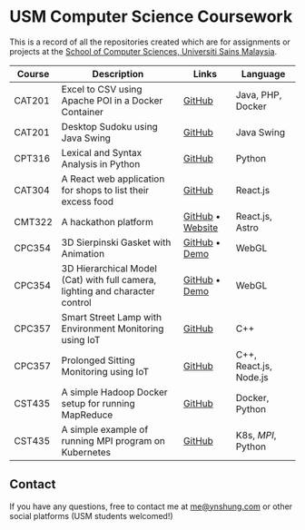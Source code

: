 # USM Computer Science Coursework

This is a record of all the repositories created which are for assignments or projects at the [School of Computer Sciences, Universiti Sains Malaysia](http://cs.usm.my).

| Course | Description | Links | Language |
|---|---|---|---|
| CAT201 | Excel to CSV using Apache POI in a Docker Container | [GitHub](https://github.com/ynshung/Excel2CSV-poi) | Java, PHP, Docker |
| CAT201 | Desktop Sudoku using Java Swing | [GitHub](https://github.com/ynshung/sudoku-swing) | Java Swing |
| CPT316 | Lexical and Syntax Analysis in Python | [GitHub](https://github.com/ahdeanlau/CPT316_Assignment_1) | Python |
| CAT304 | A React web application for shops to list their excess food | [GitHub](https://github.com/ynshung/sustainabite) | React.js |
| CMT322 | A hackathon platform | [GitHub](https://github.com/ynshung/veehac) • [Website](https://veehac.pages.dev/) | React.js, Astro |
| CPC354 | 3D Sierpinski Gasket with Animation | [GitHub](https://github.com/ynshung/WebGL-3D-Gasket) • [Demo](https://ynshung.github.io/WebGL-3D-Gasket) | WebGL |
| CPC354 | 3D Hierarchical Model (Cat) with full camera, lighting and character control | [GitHub](https://github.com/ynshung/WebGL-3D-Hierarchical) • [Demo](https://ynshung.github.io/WebGL-3D-Hierarchical) | WebGL |
| CPC357 | Smart Street Lamp with Environment Monitoring using IoT | [GitHub](https://github.com/ynshung/smart-street-lamp-iot) | C++ |
| CPC357 | Prolonged Sitting Monitoring using IoT | [GitHub](https://github.com/ynshung/prolonged-sitting-monitoring-iot) | C++, React.js, Node.js |
| CST435 | A simple Hadoop Docker setup for running MapReduce | [GitHub](https://github.com/ynshung/hadoop-docker) | Docker, Python |
| CST435 | A simple example of running MPI program on Kubernetes | [GitHub](https://github.com/ynshung/mpi-kubernetes) | K8s, *MPI*, Python |

## Contact
If you have any questions, free to contact me at me@ynshung.com or other social platforms (USM students welcomed!)
